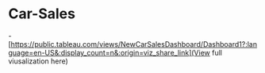 # Car-Sales

-[https://public.tableau.com/views/NewCarSalesDashboard/Dashboard1?:language=en-US&:display_count=n&:origin=viz_share_link](View full viusalization here)
